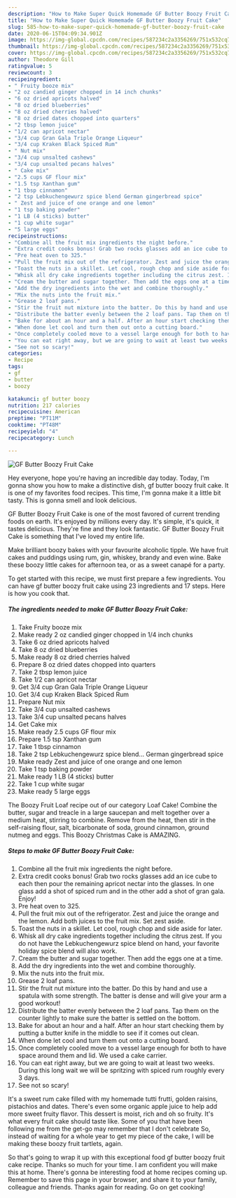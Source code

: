 ```yaml
---
description: "How to Make Super Quick Homemade GF Butter Boozy Fruit Cake"
title: "How to Make Super Quick Homemade GF Butter Boozy Fruit Cake"
slug: 585-how-to-make-super-quick-homemade-gf-butter-boozy-fruit-cake
date: 2020-06-15T04:09:34.901Z
image: https://img-global.cpcdn.com/recipes/587234c2a3356269/751x532cq70/gf-butter-boozy-fruit-cake-recipe-main-photo.jpg
thumbnail: https://img-global.cpcdn.com/recipes/587234c2a3356269/751x532cq70/gf-butter-boozy-fruit-cake-recipe-main-photo.jpg
cover: https://img-global.cpcdn.com/recipes/587234c2a3356269/751x532cq70/gf-butter-boozy-fruit-cake-recipe-main-photo.jpg
author: Theodore Gill
ratingvalue: 5
reviewcount: 3
recipeingredient:
- " Fruity booze mix"
- "2 oz candied ginger chopped in 14 inch chunks"
- "6 oz dried apricots halved"
- "8 oz dried blueberries"
- "8 oz dried cherries halved"
- "8 oz dried dates chopped into quarters"
- "2 tbsp lemon juice"
- "1/2 can apricot nectar"
- "3/4 cup Gran Gala Triple Orange Liqueur"
- "3/4 cup Kraken Black Spiced Rum"
- " Nut mix"
- "3/4 cup unsalted cashews"
- "3/4 cup unsalted pecans halves"
- " Cake mix"
- "2.5 cups GF flour mix"
- "1.5 tsp Xanthan gum"
- "1 tbsp cinnamon"
- "2 tsp Lebkuchengewurz spice blend German gingerbread spice"
- " Zest and juice of one orange and one lemon"
- "1 tsp baking powder"
- "1 LB (4 sticks) butter"
- "1 cup white sugar"
- "5 large eggs"
recipeinstructions:
- "Combine all the fruit mix ingredients the night before."
- "Extra credit cooks bonus! Grab two rocks glasses add an ice cube to each then pour the remaining apricot nectar into the glasses. In one glass add a shot of spiced rum and in the other add a shot of gran gala. Enjoy!"
- "Pre heat oven to 325."
- "Pull the fruit mix out of the refrigerator. Zest and juice the orange and the lemon. Add both juices to the fruit mix. Set zest aside."
- "Toast the nuts in a skillet. Let cool, rough chop and side aside for later."
- "Whisk all dry cake ingredients together including the citrus zest. If you do not have the Lebkuchengewurz spice blend on hand, your favorite holiday spice blend will also work."
- "Cream the butter and sugar together. Then add the eggs one at a time."
- "Add the dry ingredients into the wet and combine thoroughly."
- "Mix the nuts into the fruit mix."
- "Grease 2 loaf pans."
- "Stir the fruit nut mixture into the batter. Do this by hand and use a spatula with some strength. The batter is dense and will give your arm a good workout!"
- "Distribute the batter evenly between the 2 loaf pans. Tap them on the counter lightly to make sure the batter is settled on the bottom."
- "Bake for about an hour and a half. After an hour start checking them by putting a butter knife in the middle to see if it comes out clean."
- "When done let cool and turn them out onto a cutting board."
- "Once completely cooled move to a vessel large enough for both to have space around them and lid. We used a cake carrier."
- "You can eat right away, but we are going to wait at least two weeks. During this long wait we will be spritzing with spiced rum roughly every 3 days."
- "See not so scary!"
categories:
- Recipe
tags:
- gf
- butter
- boozy

katakunci: gf butter boozy 
nutrition: 217 calories
recipecuisine: American
preptime: "PT11M"
cooktime: "PT48M"
recipeyield: "4"
recipecategory: Lunch

---
```



![GF Butter Boozy Fruit Cake](https://img-global.cpcdn.com/recipes/587234c2a3356269/751x532cq70/gf-butter-boozy-fruit-cake-recipe-main-photo.jpg)

Hey everyone, hope you're having an incredible day today. Today, I'm gonna show you how to make a distinctive dish, gf butter boozy fruit cake. It is one of my favorites food recipes. This time, I'm gonna make it a little bit tasty. This is gonna smell and look delicious.

GF Butter Boozy Fruit Cake is one of the most favored of current trending foods on earth. It's enjoyed by millions every day. It's simple, it's quick, it tastes delicious. They're fine and they look fantastic. GF Butter Boozy Fruit Cake is something that I've loved my entire life.

Make brilliant boozy bakes with your favourite alcoholic tipple. We have fruit cakes and puddings using rum, gin, whiskey, brandy and even wine. Bake these boozy little cakes for afternoon tea, or as a sweet canapé for a party.


To get started with this recipe, we must first prepare a few ingredients. You can have gf butter boozy fruit cake using 23 ingredients and 17 steps. Here is how you cook that.

<!--inarticleads1-->

##### The ingredients needed to make GF Butter Boozy Fruit Cake:

1. Take  Fruity booze mix
1. Make ready 2 oz candied ginger chopped in 1/4 inch chunks
1. Take 6 oz dried apricots halved
1. Take 8 oz dried blueberries
1. Make ready 8 oz dried cherries halved
1. Prepare 8 oz dried dates chopped into quarters
1. Take 2 tbsp lemon juice
1. Take 1/2 can apricot nectar
1. Get 3/4 cup Gran Gala Triple Orange Liqueur
1. Get 3/4 cup Kraken Black Spiced Rum
1. Prepare  Nut mix
1. Take 3/4 cup unsalted cashews
1. Take 3/4 cup unsalted pecans halves
1. Get  Cake mix
1. Make ready 2.5 cups GF flour mix
1. Prepare 1.5 tsp Xanthan gum
1. Take 1 tbsp cinnamon
1. Take 2 tsp Lebkuchengewurz spice blend... German gingerbread spice
1. Make ready  Zest and juice of one orange and one lemon
1. Take 1 tsp baking powder
1. Make ready 1 LB (4 sticks) butter
1. Take 1 cup white sugar
1. Make ready 5 large eggs


The Boozy Fruit Loaf recipe out of our category Loaf Cake! Combine the butter, sugar and treacle in a large saucepan and melt together over a medium heat, stirring to combine. Remove from the heat, then stir in the self-raising flour, salt, bicarbonate of soda, ground cinnamon, ground nutmeg and eggs. This Boozy Christmas Cake is AMAZING. 

<!--inarticleads2-->

##### Steps to make GF Butter Boozy Fruit Cake:

1. Combine all the fruit mix ingredients the night before.
1. Extra credit cooks bonus! Grab two rocks glasses add an ice cube to each then pour the remaining apricot nectar into the glasses. In one glass add a shot of spiced rum and in the other add a shot of gran gala. Enjoy!
1. Pre heat oven to 325.
1. Pull the fruit mix out of the refrigerator. Zest and juice the orange and the lemon. Add both juices to the fruit mix. Set zest aside.
1. Toast the nuts in a skillet. Let cool, rough chop and side aside for later.
1. Whisk all dry cake ingredients together including the citrus zest. If you do not have the Lebkuchengewurz spice blend on hand, your favorite holiday spice blend will also work.
1. Cream the butter and sugar together. Then add the eggs one at a time.
1. Add the dry ingredients into the wet and combine thoroughly.
1. Mix the nuts into the fruit mix.
1. Grease 2 loaf pans.
1. Stir the fruit nut mixture into the batter. Do this by hand and use a spatula with some strength. The batter is dense and will give your arm a good workout!
1. Distribute the batter evenly between the 2 loaf pans. Tap them on the counter lightly to make sure the batter is settled on the bottom.
1. Bake for about an hour and a half. After an hour start checking them by putting a butter knife in the middle to see if it comes out clean.
1. When done let cool and turn them out onto a cutting board.
1. Once completely cooled move to a vessel large enough for both to have space around them and lid. We used a cake carrier.
1. You can eat right away, but we are going to wait at least two weeks. During this long wait we will be spritzing with spiced rum roughly every 3 days.
1. See not so scary!


It&#39;s a sweet rum cake filled with my homemade tutti frutti, golden raisins, pistachios and dates. There&#39;s even some organic apple juice to help add more sweet fruity flavor. This dessert is moist, rich and oh so fruity. It&#39;s what every fruit cake should taste like. Some of you that have been following me from the get-go may remember that I don&#39;t celebrate So, instead of waiting for a whole year to get my piece of the cake, I will be making these boozy fruit tartlets, again. 

So that's going to wrap it up with this exceptional food gf butter boozy fruit cake recipe. Thanks so much for your time. I am confident you will make this at home. There's gonna be interesting food at home recipes coming up. Remember to save this page in your browser, and share it to your family, colleague and friends. Thanks again for reading. Go on get cooking!
